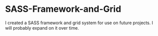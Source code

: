 SASS-Framework-and-Grid
=======================

I created a SASS framework and grid system for use on future projects. I will probably expand on it over time. 
